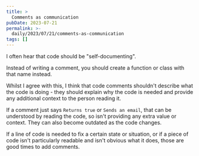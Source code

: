 ```yaml
---
title: >
  Comments as communication
pubDate: 2023-07-21
permalink: >-
  daily/2023/07/21/comments-as-communication
tags: []
---
```


I often hear that code should be "self-documenting".

Instead of writing a comment, you should create a function or class with that name instead.

Whilst I agree with this, I think that code comments shouldn't describe what the code is doing - they should explain why the code is needed and provide any additional context to the person reading it.

If a comment just says `Returns true` or `Sends an email`, that can be understood by reading the code, so isn't providing any extra value or context. They can also become outdated as the code changes.

If a line of code is needed to fix a certain state or situation, or if a piece of code isn't particularly readable and isn't obvious what it does, those are good times to add comments.
